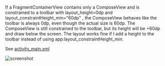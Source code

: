 If a FragmentContainerView contains only a ComposeView and is constrained to a toolbar with layout_height=0dp and layout_constraintHeight_min="60dp" , the ComposeView behaves like the toolbar is always 0dp, even though the actual size is 60dp. The ComposeView is still constrained to the toolbar, but its height will be +60dp and draw below the screen.
The layout works fine if I add a height to the toolbar instead of using app:layout_constraintHeight_min.

See [activity_main.xml](app/src/main/res/layout/activity_main.xml)

![screenshot](https://i.ibb.co/hfNB3w2/Screen-Recording-2022-06-20-at-08-47-47.gif)

